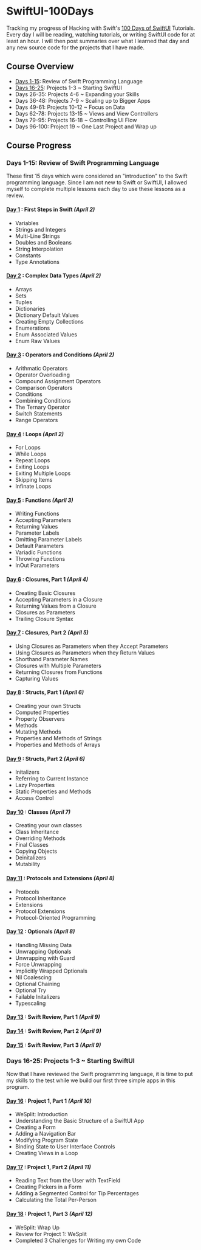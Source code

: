 # SwiftUI-100Days
Tracking my progress of Hacking with Swift's [100 Days of SwiftUI](https://www.hackingwithswift.com/100/swiftui) Tutorials. Every day I will be reading, watching tutorials, or writing SwiftUI code for at least an hour. I will then post summaries over what I learned that day and any new source code for the projects that I have made.

## Course Overview
- [Days 1-15](#days-1-15-review-of-swift-programming-language): Review of Swift Programming Language
- [Days 16-25](#days-16-25-projects-1-3--starting-swiftui): Projects 1-3 ~ Starting SwiftUI
- Days 26-35: Projects 4-6 ~ Expanding your Skills
- Days 36-48: Projects 7-9 ~ Scaling up to Bigger Apps
- Days 49-61: Projects 10-12 ~ Focus on Data
- Days 62-78: Projects 13-15 ~ Views and View Controllers
- Days 79-95: Projects 16-18 ~ Controlling UI Flow
- Days 96-100: Project 19 ~ One Last Project and Wrap up

## Course Progress
### Days 1-15: Review of Swift Programming Language
These first 15 days which were considered an "introduction" to the Swift programming language. Since I am not new to Swift or SwiftUI, I allowed myself to complete multiple lessons each day to use these lessons as a review.

#### [Day 1](https://www.hackingwithswift.com/100/swiftui/1)  : First Steps in Swift *(April 2)*
* Variables
* Strings and Integers
* Multi-Line Strings
* Doubles and Booleans
* String Interpolation
* Constants
* Type Annotations

#### [Day 2](https://www.hackingwithswift.com/100/swiftui/2)  : Complex Data Types *(April 2)*
* Arrays
* Sets
* Tuples
* Dictionaries
* Dictionary Default Values
* Creating Empty Collections
* Enumerations
* Enum Associated Values
* Enum Raw Values

#### [Day 3](https://www.hackingwithswift.com/100/swiftui/3)  : Operators and Conditions *(April 2)*
* Arithmatic Operators
* Operator Overloading
* Compound Assignment Operators
* Comparison Operators
* Conditions
* Combining Conditions
* The Ternary Operator
* Switch Statements
* Range Operators

#### [Day 4](https://www.hackingwithswift.com/100/swiftui/4)  : Loops *(April 2)*
* For Loops
* While Loops
* Repeat Loops
* Exiting Loops
* Exiting Multiple Loops
* Skipping Items
* Infinate Loops

#### [Day 5](https://www.hackingwithswift.com/100/swiftui/5)  : Functions *(April 3)*
* Writing Functions
* Accepting Parameters
* Returning Values
* Parameter Labels
* Omitting Parameter Labels
* Default Parameters
* Variadic Functions
* Throwing Functions
* InOut Parameters

#### [Day 6](https://www.hackingwithswift.com/100/swiftui/6) : Closures, Part 1 *(April 4)*
* Creating Basic Closures
* Accepting Parameters in a Closure
* Returning Values from a Closure
* Closures as Parameters
* Trailing Closure Syntax

#### [Day 7](https://www.hackingwithswift.com/100/swiftui/7)  : Closures, Part 2 *(April 5)*
* Using Closures as Parameters when they Accept Parameters
* Using Closures as Parameters when they Return Values
* Shorthand Parameter Names
* Closures with Multiple Parameters
* Returning Closures from Functions
* Capturing Values

#### [Day 8](https://www.hackingwithswift.com/100/swiftui/8)  : Structs, Part 1 *(April 6)*
* Creating your own Structs
* Computed Properties
* Property Observers
* Methods
* Mutating Methods
* Properties and Methods of Strings
* Properties and Methods of Arrays

#### [Day 9](https://www.hackingwithswift.com/100/swiftui/9)  : Structs, Part 2 *(April 6)*
* Initalizers
* Referring to Current Instance
* Lazy Properties
* Static Properties and Methods
* Access Control

#### [Day 10](https://www.hackingwithswift.com/100/swiftui/10)  : Classes *(April 7)*
* Creating your own classes
* Class Inheritance
* Overriding Methods
* Final Classes
* Copying Objects
* Deinitalizers
* Mutability

#### [Day 11](https://www.hackingwithswift.com/100/swiftui/11)  : Protocols and Extensions *(April 8)*
* Protocols
* Protocol Inheritance
* Extensions
* Protocol Extensions
* Protocol-Oriented Programming

#### [Day 12](https://www.hackingwithswift.com/100/swiftui/12)  : Optionals *(April 8)*
* Handling Missing Data
* Unwrapping Optionals
* Unwrapping with Guard
* Force Unwrapping
* Implicitly Wrapped Optionals
* Nil Coalescing
* Optional Chaining
* Optional Try
* Failable Initalizers
* Typescaling

#### [Day 13](https://www.hackingwithswift.com/100/swiftui/13)  : Swift Review, Part 1 *(April 9)*
#### [Day 14](https://www.hackingwithswift.com/100/swiftui/14)  : Swift Review, Part 2 *(April 9)*
#### [Day 15](https://www.hackingwithswift.com/100/swiftui/15)  : Swift Review, Part 3 *(April 9)*

### Days 16-25: Projects 1-3 ~ Starting SwiftUI
Now that I have reviewed the Swift programming language, it is time to put my skills to the test while we build our first three simple apps in this program.

#### [Day 16](https://www.hackingwithswift.com/100/swiftui/16)  : Project 1, Part 1 *(April 10)*
* WeSplit: Introduction
* Understanding the Basic Structure of a SwiftUI App
* Creating a Form
* Adding a Navigation Bar
* Modifying Program State
* Binding State to User Interface Controls
* Creating Views in a Loop

#### [Day 17](https://www.hackingwithswift.com/100/swiftui/17)  : Project 1, Part 2 *(April 11)*
* Reading Text from the User with TextField
* Creating Pickers in a Form
* Adding a Segmented Control for Tip Percentages
* Calculating the Total Per-Person

#### [Day 18](https://www.hackingwithswift.com/100/swiftui/18)  : Project 1, Part 3 *(April 12)*
* WeSplit: Wrap Up
* Review for Project 1: WeSplit
* Completed 3 Challenges for Writing my own Code
